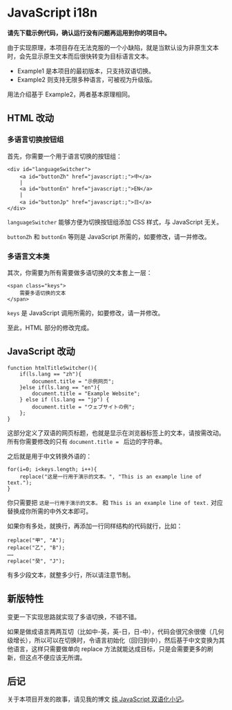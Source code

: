 # JavaScript i18n

**请先下载示例代码，确认运行没有问题再运用到你的项目中。**

由于实现原理，本项目存在无法克服的一个小缺陷，就是当默认设为非原生文本时，会先显示原生文本而后很快转变为目标语言文本。
- Example1 是本项目的最初版本，只支持双语切换。
- Example2 则支持无限多种语言，可被视为升级版。

用法介绍基于 Example2，两者基本原理相同。

## HTML 改动

### 多语言切换按钮组

首先，你需要一个用于语言切换的按钮组：

```
<div id="languageSwitcher">
    <a id="buttonZh" href="javascript:;">中</a>
    |
    <a id="buttonEn" href="javascript:;">EN</a>
    |
    <a id="buttonJp" href="javascript:;">日</a>
</div>
```

`languageSwitcher` 能够方便为切换按钮组添加 CSS 样式，与 JavaScript 无关。

`buttonZh` 和 `buttonEn` 等则是 JavaScript 所需的，如要修改，请一并修改。

### 多语言文本类

其次，你需要为所有需要做多语切换的文本套上一层：

```
<span class="keys">
    需要多语切换的文本
</span>
```

`keys` 是 JavaScript 调用所需的，如要修改，请一并修改。

至此，HTML 部分的修改完成。

## JavaScript 改动

```
function htmlTitleSwitcher(){
    if(ls.lang == "zh"){
        document.title = "示例网页";
    }else if(ls.lang == "en"){
        document.title = "Example Website";
    } else if (ls.lang == "jp") {
        document.title = "ウェブサイトの例";
    };
}
```

这部分定义了双语的网页标题，也就是显示在浏览器标签上的文本，请按需改动。所有你需要修改的只有 `document.title = ` 后边的字符串。

之后就是用于中文转换外语的：

```
for(i=0; i<keys.length; i++){
    replace("这是一行用于演示的文本。", "This is an example line of text.");
}
```

你只需要把 `这是一行用于演示的文本。` 和 `This is an example line of text.` 对应替换成你所需的中外文本即可。

如果你有多处，就换行，再添加一行同样结构的代码就行，比如：

```
replace("甲", "A");
replace("乙", "B");
……
replace("癸", "J");
```

有多少段文本，就整多少行，所以请注意节制。

## 新版特性

变更一下实现思路就实现了多语切换，不错不错。

如果是做成语言两两互切（比如中-英，英-日，日-中），代码会很冗余很傻（几何级增长），所以可以在切换时，令语言初始化（回归到中），然后基于中文变换为其他语言，这样只需要做单向 replace 方法就能达成目标，只是会需要更多的刷新，但这点不便应该无所谓。

## 后记

关于本项目开发的故事，请见我的博文 [纯 JavaScript 双语化小记](https://zexwoo.blog/pure_js_bilingualism/)。